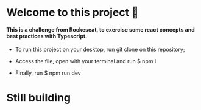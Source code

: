 # Welcome to this project 👋

#### This is a challenge from Rockeseat, to exercise some react concepts and best practices with Typescript.

- To run this project on your desktop, run git clone on this repository;

- Access the file, open with your terminal and run $ npm i

- Finally, run $ npm run dev

# Still building
